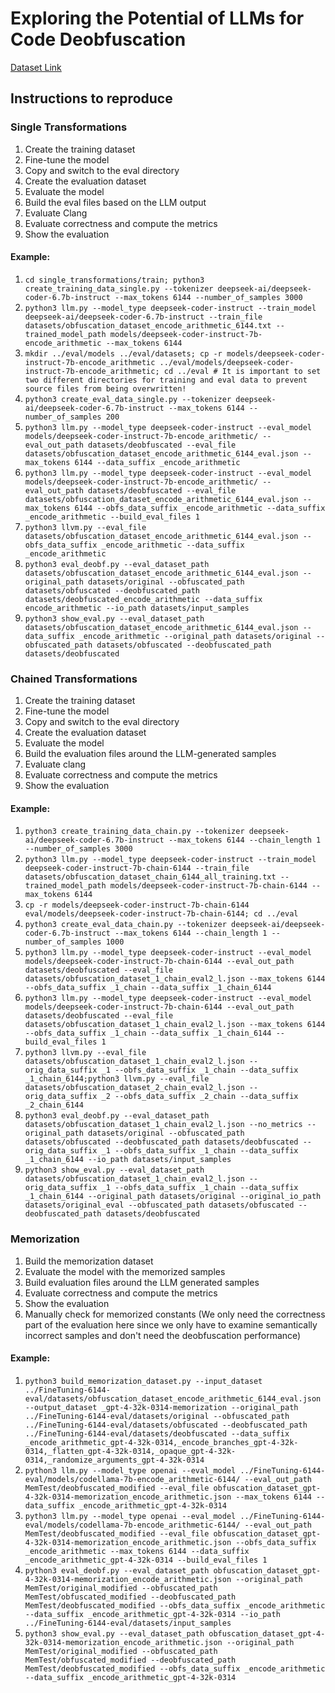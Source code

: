 # Exploring the Potential of LLMs for Code Deobfuscation

[Dataset Link](https://zenodo.org/records/15831457)

## Instructions to reproduce

### Single Transformations

1. Create the training dataset
2. Fine-tune the model
3. Copy and switch to the eval directory
4. Create the evaluation dataset
5. Evaluate the model
6. Build the eval files based on the LLM output
7. Evaluate Clang
8. Evaluate correctness and compute the metrics
9. Show the evaluation

#### Example:
1. ```cd single_transformations/train; python3 create_training_data_single.py --tokenizer deepseek-ai/deepseek-coder-6.7b-instruct --max_tokens 6144 --number_of_samples 3000```
2. ```python3 llm.py --model_type deepseek-coder-instruct --train_model deepseek-ai/deepseek-coder-6.7b-instruct --train_file datasets/obfuscation_dataset_encode_arithmetic_6144.txt --trained_model_path models/deepseek-coder-instruct-7b-encode_arithmetic --max_tokens 6144```
3. ```mkdir ../eval/models ../eval/datasets; cp -r models/deepseek-coder-instruct-7b-encode_arithmetic ../eval/models/deepseek-coder-instruct-7b-encode_arithmetic; cd ../eval # It is important to set two different directories for training and eval data to prevent source files from being overwritten!```
4. ```python3 create_eval_data_single.py --tokenizer deepseek-ai/deepseek-coder-6.7b-instruct --max_tokens 6144 --number_of_samples 200```
5. ```python3 llm.py --model_type deepseek-coder-instruct --eval_model models/deepseek-coder-instruct-7b-encode_arithmetic/ --eval_out_path datasets/deobfuscated --eval_file datasets/obfuscation_dataset_encode_arithmetic_6144_eval.json --max_tokens 6144 --data_suffix _encode_arithmetic```
6. ```python3 llm.py --model_type deepseek-coder-instruct --eval_model models/deepseek-coder-instruct-7b-encode_arithmetic/ --eval_out_path datasets/deobfuscated --eval_file datasets/obfuscation_dataset_encode_arithmetic_6144_eval.json --max_tokens 6144 --obfs_data_suffix _encode_arithmetic --data_suffix _encode_arithmetic --build_eval_files 1```
7. ```python3 llvm.py --eval_file datasets/obfuscation_dataset_encode_arithmetic_6144_eval.json --obfs_data_suffix _encode_arithmetic --data_suffix _encode_arithmetic```
8. ```python3 eval_deobf.py --eval_dataset_path datasets/obfuscation_dataset_encode_arithmetic_6144_eval.json --original_path datasets/original --obfuscated_path datasets/obfuscated --deobfuscated_path datasets/deobfuscated_encode_arithmetic --data_suffix encode_arithmetic --io_path datasets/input_samples```
9. ```python3 show_eval.py --eval_dataset_path datasets/obfuscation_dataset_encode_arithmetic_6144_eval.json --data_suffix _encode_arithmetic --original_path datasets/original --obfuscated_path datasets/obfuscated --deobfuscated_path datasets/deobfuscated```

### Chained Transformations

1. Create the training dataset
2. Fine-tune the model
3. Copy and switch to the eval directory
4. Create the evaluation dataset
5. Evaluate the model
6. Build the evaluation files around the LLM-generated samples
7. Evaluate clang
8. Evaluate correctness and compute the metrics
9. Show the evaluation

#### Example:

1. ```python3 create_training_data_chain.py --tokenizer deepseek-ai/deepseek-coder-6.7b-instruct --max_tokens 6144 --chain_length 1 --number_of_samples 3000```
2. ```python3 llm.py --model_type deepseek-coder-instruct --train_model deepseek-coder-instruct-7b-chain-6144 --train_file datasets/obfuscation_dataset_chain_6144_all_training.txt --trained_model_path models/deepseek-coder-instruct-7b-chain-6144 --max_tokens 6144```
3. ```cp -r models/deepseek-coder-instruct-7b-chain-6144 eval/models/deepseek-coder-instruct-7b-chain-6144; cd ../eval```
4. ```python3 create_eval_data_chain.py --tokenizer deepseek-ai/deepseek-coder-6.7b-instruct --max_tokens 6144 --chain_length 1 --number_of_samples 1000```
5. ```python3 llm.py --model_type deepseek-coder-instruct --eval_model models/deepseek-coder-instruct-7b-chain-6144 --eval_out_path datasets/deobfuscated --eval_file datasets/obfuscation_dataset_1_chain_eval2_l.json --max_tokens 6144 --obfs_data_suffix _1_chain --data_suffix _1_chain_6144```
6. ```python3 llm.py --model_type deepseek-coder-instruct --eval_model models/deepseek-coder-instruct-7b-chain-6144 --eval_out_path datasets/deobfuscated --eval_file datasets/obfuscation_dataset_1_chain_eval2_l.json --max_tokens 6144 --obfs_data_suffix _1_chain --data_suffix _1_chain_6144 --build_eval_files 1```
7. ```python3 llvm.py --eval_file datasets/obfuscation_dataset_1_chain_eval2_l.json --orig_data_suffix _1 --obfs_data_suffix _1_chain --data_suffix _1_chain_6144;python3 llvm.py --eval_file datasets/obfuscation_dataset_2_chain_eval2_l.json --orig_data_suffix _2 --obfs_data_suffix _2_chain --data_suffix _2_chain_6144```
8. ```python3 eval_deobf.py --eval_dataset_path datasets/obfuscation_dataset_1_chain_eval2_l.json --no_metrics --original_path datasets/original --obfuscated_path datasets/obfuscated --deobfuscated_path datasets/deobfuscated --orig_data_suffix _1 --obfs_data_suffix _1_chain --data_suffix _1_chain_6144 --io_path datasets/input_samples```
9. ```python3 show_eval.py --eval_dataset_path datasets/obfuscation_dataset_1_chain_eval2_l.json --orig_data_suffix _1 --obfs_data_suffix _1_chain --data_suffix _1_chain_6144 --original_path datasets/original --original_io_path datasets/original_eval --obfuscated_path datasets/obfuscated --deobfuscated_path datasets/deobfuscated```

### Memorization

1. Build the memorization dataset
2. Evaluate the model with the memorized samples
3. Build evaluation files around the LLM generated samples
4. Evaluate correctness and compute the metrics
5. Show the evaluation
6. Manually check for memorized constants (We only need the correctness part of the evaluation here since we only have to examine semantically incorrect samples and don't need the deobfuscation performance)

#### Example: 

1. ```python3 build_memorization_dataset.py --input_dataset ../FineTuning-6144-eval/datasets/obfuscation_dataset_encode_arithmetic_6144_eval.json --output_dataset _gpt-4-32k-0314-memorization --original_path ../FineTuning-6144-eval/datasets/original --obfuscated_path ../FineTuning-6144-eval/datasets/obfuscated --deobfuscated_path ../FineTuning-6144-eval/datasets/deobfuscated --data_suffix _encode_arithmetic_gpt-4-32k-0314,_encode_branches_gpt-4-32k-0314,_flatten_gpt-4-32k-0314,_opaque_gpt-4-32k-0314,_randomize_arguments_gpt-4-32k-0314```
2. ```python3 llm.py --model_type openai --eval_model ../FineTuning-6144-eval/models/codellama-7b-encode_arithmetic-6144/ --eval_out_path MemTest/deobfuscated_modified --eval_file obfuscation_dataset_gpt-4-32k-0314-memorization_encode_arithmetic.json --max_tokens 6144 --data_suffix _encode_arithmetic_gpt-4-32k-0314```
3. ```python3 llm.py --model_type openai --eval_model ../FineTuning-6144-eval/models/codellama-7b-encode_arithmetic-6144/ --eval_out_path MemTest/deobfuscated_modified --eval_file obfuscation_dataset_gpt-4-32k-0314-memorization_encode_arithmetic.json --obfs_data_suffix _encode_arithmetic --max_tokens 6144 --data_suffix _encode_arithmetic_gpt-4-32k-0314 --build_eval_files 1```
4. ```python3 eval_deobf.py --eval_dataset_path obfuscation_dataset_gpt-4-32k-0314-memorization_encode_arithmetic.json --original_path MemTest/original_modified --obfuscated_path MemTest/obfuscated_modified --deobfuscated_path MemTest/deobfuscated_modified --obfs_data_suffix _encode_arithmetic --data_suffix _encode_arithmetic_gpt-4-32k-0314 --io_path ../FineTuning-6144-eval/datasets/input_samples```
5. ```python3 show_eval.py --eval_dataset_path obfuscation_dataset_gpt-4-32k-0314-memorization_encode_arithmetic.json --original_path MemTest/original_modified --obfuscated_path MemTest/obfuscated_modified --deobfuscated_path MemTest/deobfuscated_modified --obfs_data_suffix _encode_arithmetic --data_suffix _encode_arithmetic_gpt-4-32k-0314```

